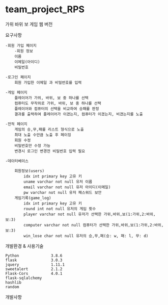 # team_project_RPS
가위 바위 보 게임 웹 버전

요구사항

	-회원 가입 페이지
		-회원 정보
		이름
		이메일(아이디)
		비밀번호

	-로그인 페이지
		회원 가입한 이메일 과 비밀번호를 입력

	-게임 페이지
		플레이어가 가위, 바위, 보 중 하나를 선택
		컴퓨터도 무작위로 가위, 바위, 보 중 하나를 선택
		플레이어와 컴퓨터의 선택을 비교하여 승패를 판정
		결과를 출력하여 플레이어가 이겼는지, 컴퓨터가 이겼는지, 비겼는지를 노출

	-전적 페이지
		게임의 승,무,패를 리스트 형식으로 노출
		최대 노출 수만큼 노출 후 페이징
		회원 수정
		비밀번호만 수정 가능
		변경시 로그인 변경전 비밀번호 입력 필요
	
	-데이터베이스

		회원정보(users)
			idx int primary key 고유 키
			uname varchar not null 유저 이름
			email varchar not null 유저 아이디(이메일)
			pw varchar not null 유저 패스워드 보안
		게임기록(game_log)
			idx int primary key 고유 키
			round int not null 유저의 게임 횟수
			player varchar not null 유저가 선택한 가위,바위,보(1:가위,2:바위,보:3)
			computer varchar not null 컴퓨터가 선택한 가위,바위,보(1:가위,2:바위,보:3)
			win_lose char not null 유저의 승,무,패(승: w, 패: l, 무: d)

개발환경 & 사용기술

	Python 				3.8.6
	flask				3.0.3
	jquery 				1.11.1
	sweetalert 			2.1.2
	Flask-Cors         	4.0.1
	flask-sqlalchemy
	hashlib
	random

개발사항